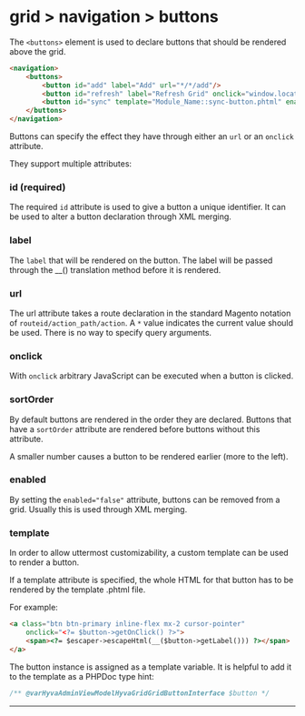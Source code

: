 # grid > navigation > buttons

The `<buttons>` element is used to declare buttons that should be rendered above the grid.

```html
<navigation>
    <buttons>
        <button id="add" label="Add" url="*/*/add"/>
        <button id="refresh" label="Refresh Grid" onclick="window.location.reload(true)" sortOrder="1"/>
        <button id="sync" template="Module_Name::sync-button.phtml" enabled="false"/>
    </buttons>
</navigation>
```

Buttons can specify the effect they have through either an `url` or an `onclick` attribute.

They support multiple attributes:

### id (required)

The required `id` attribute is used to give a button a unique identifier. It can be used to alter a button declaration through XML merging.

### label

The `label` that will be rendered on the button. The label will be passed through the __() translation method before it is rendered.

### url

The url attribute takes a route declaration in the standard Magento notation of `routeid/action_path/action`. A `*` value indicates the current value should be used. There is no way to specify query arguments.

### onclick

With `onclick` arbitrary JavaScript can be executed when a button is clicked.

### sortOrder

By default buttons are rendered in the order they are declared. Buttons that have a `sortOrder` attribute are rendered before buttons without this attribute.

A smaller number causes a button to be rendered earlier (more to the left).

### enabled

By setting the `enabled="false"` attribute, buttons can be removed from a grid. Usually this is used through XML merging.

### template

In order to allow uttermost customizability, a custom template can be used to render a button.

If a template attribute is specified, the whole HTML for that button has to be rendered by the template .phtml file.

For example:

```html
<a class="btn btn-primary inline-flex mx-2 cursor-pointer"
    onclick="<?= $button->getOnClick() ?>">
    <span><?= $escaper->escapeHtml(__($button->getLabel())) ?></span>
</a>
```

The button instance is assigned as a template variable. It is helpful to add it to the template as a PHPDoc type hint:

```js
/** @varHyvaAdminViewModelHyvaGridGridButtonInterface $button */
```


---


